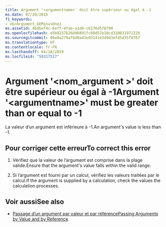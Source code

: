 ```yaml
---
title: Argument '<argumentname>' doit être supérieur ou égal à -1
ms.date: 07/20/2015
f1_keywords:
- vbrArgument_GEMinusOne1
ms.assetid: 4bdbef4c-6eff-4fab-a1d0-cb176d5f8798
ms.openlocfilehash: e5b8237b26896891fc88d57e10cd310031971220
ms.sourcegitcommit: 0be8a279af6d8a43e03141e349d3efd5d35f8767
ms.translationtype: HT
ms.contentlocale: fr-FR
ms.lasthandoff: 04/18/2019
ms.locfileid: "59317517"
---
```

# <a name="argument-argumentname-must-be-greater-than-or-equal-to--1"></a><span data-ttu-id="19cce-102">Argument '\<nom_argument >' doit être supérieur ou égal à -1</span><span class="sxs-lookup"><span data-stu-id="19cce-102">Argument '\<argumentname>' must be greater than or equal to -1</span></span>
<span data-ttu-id="19cce-103">La valeur d’un argument est inférieure à -1.</span><span class="sxs-lookup"><span data-stu-id="19cce-103">An argument's value is less than -1.</span></span>  
  
## <a name="to-correct-this-error"></a><span data-ttu-id="19cce-104">Pour corriger cette erreur</span><span class="sxs-lookup"><span data-stu-id="19cce-104">To correct this error</span></span>  
  
1. <span data-ttu-id="19cce-105">Vérifiez que la valeur de l’argument est comprise dans la plage valide.</span><span class="sxs-lookup"><span data-stu-id="19cce-105">Ensure that the argument's value falls within the valid range.</span></span>  
  
2. <span data-ttu-id="19cce-106">Si l’argument est fourni par un calcul, vérifiez les valeurs traitées par le calcul.</span><span class="sxs-lookup"><span data-stu-id="19cce-106">If the argument is supplied by a calculation, check the values the calculation processes.</span></span>  
  
## <a name="see-also"></a><span data-ttu-id="19cce-107">Voir aussi</span><span class="sxs-lookup"><span data-stu-id="19cce-107">See also</span></span>

- [<span data-ttu-id="19cce-108">Passage d’un argument par valeur et par référence</span><span class="sxs-lookup"><span data-stu-id="19cce-108">Passing Arguments by Value and by Reference</span></span>](../../visual-basic/programming-guide/language-features/procedures/passing-arguments-by-value-and-by-reference.md)
